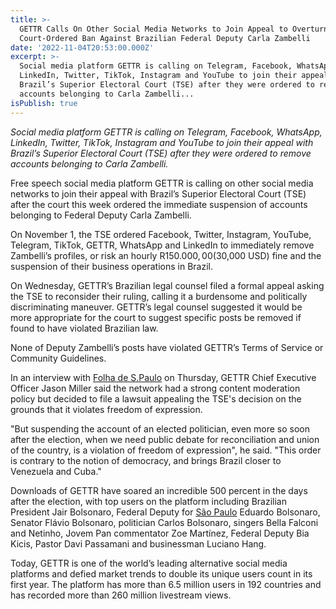 ```yaml
---
title: >-
  GETTR Calls On Other Social Media Networks to Join Appeal to Overturn
  Court-Ordered Ban Against Brazilian Federal Deputy Carla Zambelli
date: '2022-11-04T20:53:00.000Z'
excerpt: >-
  Social media platform GETTR is calling on Telegram, Facebook, WhatsApp,
  LinkedIn, Twitter, TikTok, Instagram and YouTube to join their appeal with
  Brazil’s Superior Electoral Court (TSE) after they were ordered to remove
  accounts belonging to Carla Zambelli...
isPublish: true
---
```



_Social media platform GETTR is calling on Telegram, Facebook, WhatsApp, LinkedIn, Twitter, TikTok, Instagram and YouTube to join their appeal with Brazil’s Superior Electoral Court (TSE) after they were ordered to remove accounts belonging to Carla Zambelli._

Free speech social media platform GETTR is calling on other social media networks to join their appeal with Brazil’s Superior Electoral Court (TSE) after the court this week ordered the immediate suspension of accounts belonging to Federal Deputy Carla Zambelli.

On November 1, the TSE ordered Facebook, Twitter, Instagram, YouTube, Telegram, TikTok, GETTR, WhatsApp and LinkedIn to immediately remove Zambelli’s profiles, or risk an hourly R$150.000,00 ($30,000 USD) fine and the suspension of their business operations in Brazil.

On Wednesday, GETTR’s Brazilian legal counsel filed a formal appeal asking the TSE to reconsider their ruling, calling it a burdensome and politically discriminating maneuver. GETTR’s legal counsel suggested it would be more appropriate for the court to suggest specific posts be removed if found to have violated Brazilian law. 

None of Deputy Zambelli’s posts have violated GETTR’s Terms of Service or Community Guidelines.

In an interview with [Folha de S.Paulo](https://www1.folha.uol.com.br/poder/2022/11/gettr-rede-popular-entre-bolsonaristas-recorre-contra-ordem-do-tse-para-bloquear-carla-zambelli.shtml) on Thursday, GETTR Chief Executive Officer Jason Miller said the network had a strong content moderation policy but decided to file a lawsuit appealing the TSE's decision on the grounds that it violates freedom of expression.

"But suspending the account of an elected politician, even more so soon after the election, when we need public debate for reconciliation and union of the country, is a violation of freedom of expression", he said. "This order is contrary to the notion of democracy, and brings Brazil closer to Venezuela and Cuba."

Downloads of GETTR have soared an incredible 500 percent in the days after the election, with top users on the platform including Brazilian President Jair Bolsonaro, Federal Deputy for [São Paulo](https://en.wikipedia.org/wiki/S%C3%A3o_Paulo_(state)) Eduardo Bolsonaro, Senator Flávio Bolsonaro, politician Carlos Bolsonaro, singers Bella Falconi and Netinho, Jovem Pan commentator Zoe Martínez, Federal Deputy Bia Kicis, Pastor Davi Passamani and businessman Luciano Hang.

Today, GETTR is one of the world’s leading alternative social media platforms and defied market trends to double its unique users count in its first year. The platform has more than 6.5 million users in 192 countries and has recorded more than 260 million livestream views.
